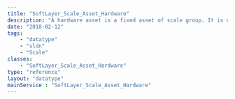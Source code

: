 ```yaml
---
title: "SoftLayer_Scale_Asset_Hardware"
description: "A hardware asset is a fixed asset of scale group. It is not automatically scaled up or down in any way. Its purpose is to provide information (e.g. metrics) to policies to affect scaling decisions. Currently hardware assets are unsupported. "
date: "2018-02-12"
tags:
    - "datatype"
    - "sldn"
    - "Scale"
classes:
    - "SoftLayer_Scale_Asset_Hardware"
type: "reference"
layout: "datatype"
mainService : "SoftLayer_Scale_Asset_Hardware"
---
```

